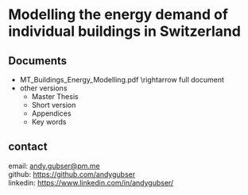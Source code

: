 # Modelling the energy demand of individual buildings in Switzerland

## Documents
- MT_Buildings_Energy_Modelling.pdf \rightarrow full document
- other versions
    - Master Thesis
    - Short version
    - Appendices
    - Key words

## contact
email: andy.gubser@pm.me  
github: https://github.com/andygubser  
linkedin: https://www.linkedin.com/in/andygubser/  

